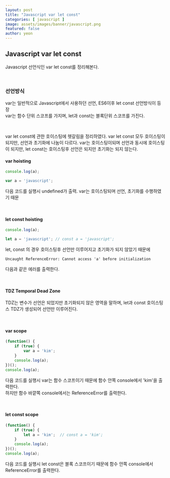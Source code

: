```yaml
---
layout: post
title: "Javascript var let const" 
categories: [ javascript ]
image: assets/images/banner/javascript.png
featured: false
author: yeon
---
```



## Javascript var let const
Javascript 선언식인 var let const를 정리해본다.

<br>

### 선언방식
var는 일반적으로 Javascript에서 사용하던 선언, ES6이후 let const 선언방식이 등장 <br>
var는 함수 단위 스코프를 가지며, let과 const는 블록단위 스코프를 가진다. <br>

<br>

var let const에 관한 호이스팅에 헷갈림을 정리하였다. var let const 모두 호이스팅이 되지만, 선언과 초기화에 나눔이 다르다.
var는 호이스팅이되며 선언과 동시에 호이스팅이 되지만, let const는 호이스팅후 선언은 되지만 초기화는 되지 않는다.

#### var hoisting

```javascript
console.log(a);

var a = 'javascript';
```
다음 코드를 실행시 undefined가 출력. var는 호이스팅되며 선언, 초기화를 수행하였기 때문

<br>

#### let const hoisting

```javascript
console.log(a);

let a = 'javascript'; // const a = 'javascript';
```

let, const 의 경우 호이스팅후 선언만 이루어지고 초기화가 되지 않았기 때문에

~~~
Uncaught ReferenceError: Cannot access 'a' before initialization
~~~

다음과 같은 에러를 출력한다.

<br>

#### TDZ Temporal Dead Zone
TDZ는 변수가 선언은 되었지만 초기화되지 않은 영역을 말하며, let과 const 호이스팅스 TDZ가 생성되어 선언만 이루어진다.


<br>

#### var scope

```javascript
(function() {
    if (true) {
        var a = 'kim';
    }
    console.log(a);
})();
console.log(a);
```
다음 코드를 실행시 var는 함수 스코프이기 때문에 함수 안쪽 console에서 'kim'을 출력한다. <br>
하지만 함수 바깥쪽 console에서는 ReferenceError를 출력한다.

<br>

#### let const scope

```javascript
(function() {
    if (true) {
        let a = 'kim';  // const a = 'kim';
    }
    console.log(a);
})();
console.log(a);
```
다음 코드를 실행시 let const은 블록 스코프이기 때문에 함수 안쪽 console에서 ReferenceError를 출력한다. <br>

<br>


<br><br><br>
